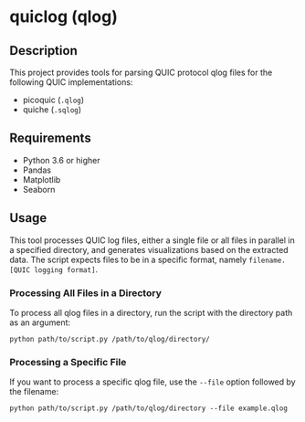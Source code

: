# quiclog (qlog)

## Description

This project provides tools for parsing QUIC protocol qlog files for the following QUIC implementations:

- picoquic (`.qlog`)
- quiche (`.sqlog`)

## Requirements
- Python 3.6 or higher
- Pandas
- Matplotlib
- Seaborn

## Usage
This tool processes QUIC log files, either a single file or all files in parallel in a specified directory, and generates visualizations based on the extracted data. The script expects files to be in a specific format, namely `filename.[QUIC logging format]`.

### Processing All Files in a Directory
To process all qlog files in a directory, run the script with the directory path as an argument:
```
python path/to/script.py /path/to/qlog/directory/
```

### Processing a Specific File
If you want to process a specific qlog file, use the `--file` option followed by the filename:
```
python path/to/script.py /path/to/qlog/directory --file example.qlog
```
